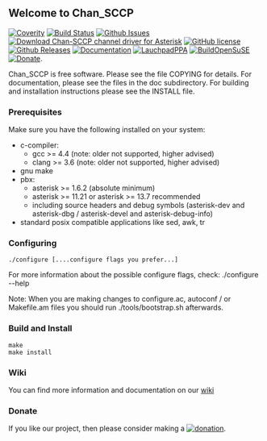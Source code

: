 ## Welcome to Chan_SCCP

[![Coverity](https://img.shields.io/coverity/scan/7795.svg)](https://scan.coverity.com/projects/dkgroot-chan-sccp-b)
[![Build Status](http://img.shields.io/travis/marcelloceschia/chan-sccp-b.svg?style=flat)](https://travis-ci.org/marcelloceschia/chan-sccp-b)
[![Github Issues](https://img.shields.io/github/issues/marcelloceschia/chan-sccp-b/bug.svg)](http://github.com/marcelloceschia/chan-sccp-b/issues)
[![Download Chan-SCCP channel driver for Asterisk](https://img.shields.io/sourceforge/dt/chan-sccp-b.svg)](https://sourceforge.net/projects/chan-sccp-b/files/latest/download)
[![GitHub license](https://img.shields.io/badge/license-GPL-blue.svg)](https://raw.githubusercontent.com/marcelloceschia/chan-sccp-b/master/LICENSE)
[![Github Releases](https://img.shields.io/github/release/marcelloceschia/chan-sccp-b.svg)](https://github.com/marcelloceschia/chan-sccp-b/releases)
[![Documentation](https://img.shields.io/badge/docs-wiki-blue.svg)](https://sourceforge.net/p/chan-sccp-b/wiki/Home/)
[![LauchpadPPA](https://img.shields.io/badge/Ppa-bin-blue.svg)](https://launchpad.net/~chan-sccp-b/+archive/ubuntu/ppa)
[![BuildOpenSuSE](https://img.shields.io/badge/Build-bin-blue.svg)](http://download.opensuse.org/repositories/home:/chan-sccp-b:/)
[![Donate](https://img.shields.io/badge/paypal-donate-yellow.svg)](https://www.paypal.com/cgi-bin/webscr?item_name=Donation+to+Chan-SCCP+channel+driver+for+Asterisk&locale.x=en_US&cmd=_donations&business=chan.sccp.b.pp%40gmail.com).

Chan_SCCP is free software. Please see the file COPYING for details.
For documentation, please see the files in the doc subdirectory.
For building and installation instructions please see the INSTALL file.

### Prerequisites
Make sure you have the following installed on your system:
- c-compiler:
  - gcc >= 4.4  (note: older not supported, higher advised)
  - clang >= 3.6  (note: older not supported, higher advised)
- gnu make
- pbx:
  - asterisk >= 1.6.2 (absolute minimum)
  - asterisk >= 11.21 or asterisk >= 13.7 recommended
  - including source headers and debug symbols (asterisk-dev and asterisk-dbg / asterisk-devel and asterisk-debug-info)
- standard posix compatible applications like sed, awk, tr

### Configuring
    ./configure [....configure flags you prefer...]

For more information about the possible configure flags, check:
    ./configure --help 

Note: When you are making changes to configure.ac, autoconf / or Makefile.am files you should run ./tools/bootstrap.sh afterwards.

### Build and Install
    make
    make install

### Wiki
You can find more information and documentation on our [wiki](https://sourceforge.net/p/chan-sccp-b/wiki/)

### Donate
If you like our project, then please consider making a 
[![donation](https://www.paypalobjects.com/webstatic/en_US/btn/btn_donate_pp_142x27.png)](https://www.paypal.com/cgi-bin/webscr?item_name=Donation+to+Chan-SCCP+channel+driver+for+Asterisk&locale.x=en_US&cmd=_donations&business=chan.sccp.b.pp%40gmail.com).


